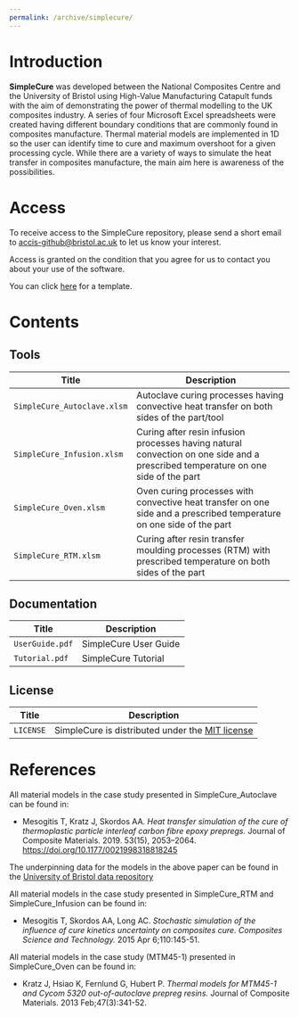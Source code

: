 ```yaml
---
permalink: /archive/simplecure/
---
```


# Introduction

**SimpleCure** was developed between the National Composites Centre and the University of Bristol using High-Value Manufacturing Catapult funds with the aim of demonstrating the power of thermal modelling to the UK composites industry. A series of four Microsoft Excel spreadsheets were created having different boundary conditions that are commonly found in composites manufacture. Thermal material models are implemented in 1D so the user can identify time to cure and maximum overshoot for a given processing cycle. While there are a variety of ways to simulate the heat transfer in composites manufacture, the main aim here is awareness of the possibilities.

# Access
To receive access to the SimpleCure repository, please send a short email to accis-github@bristol.ac.uk to let us know your interest.   

Access is granted on the condition that you agree for us to contact you about your use of the software.

You can click [here](mailto:accis-github@bristol.ac.uk?subject=Access%20to%20SimpleCure%20repository&body=Dear%20ACCIS%2C%20%0D%0A%0D%0AI%20would%20like%20to%20request%20access%20to%20your%20GitHub%20repository%20for%20SimpleCure.%20%0D%0A%0D%0ABest%20wishes%2C%20%0D%0A%3Cname%3E%0D%0A%3Coptional%20affiliation%3E) for a template.


# Contents

## Tools

| Title                       | Description                                                   |
| --------------------------- | ------------------------------------------------------------- |
| `SimpleCure_Autoclave.xlsm` | Autoclave curing processes having convective heat transfer on both sides of the part/tool |                     |
| `SimpleCure_Infusion.xlsm`  | Curing after resin infusion processes having natural convection on one side and a prescribed temperature on one side of the part |                |
| `SimpleCure_Oven.xlsm`      | Oven curing processes with convective heat transfer on one side and a prescribed temperature on one side of the part |
| `SimpleCure_RTM.xlsm`       | Curing after resin transfer moulding processes (RTM) with prescribed temperature on both sides of the part |

## Documentation

| Title           | Description           |
| --------------- | --------------------- |
| `UserGuide.pdf` | SimpleCure User Guide |
| `Tutorial.pdf`  | SimpleCure Tutorial   |

## License

| Title     | Description |
| --------- | ----------- |
| `LICENSE` | SimpleCure is distributed under the [MIT license](https://choosealicense.com/licenses/mit/) |

# References
 
All material models in the case study presented in SimpleCure\_Autoclave can be found in:

 * Mesogitis T, Kratz J, Skordos AA. *Heat transfer simulation of the cure of thermoplastic particle interleaf carbon fibre epoxy prepregs.* Journal of Composite Materials. 2019. 53(15), 2053–2064. https://doi.org/10.1177/0021998318818245

The underpinning data for the models in the above paper can be found in the [University of Bristol data repository](https://data.bris.ac.uk/data/dataset/3utcijc5qldfl2j70blaey80vo)

All material models in the case study presented in SimpleCure\_RTM and SimpleCure\_Infusion can be found in:

 * Mesogitis T, Skordos AA, Long AC. *Stochastic simulation of the influence of cure kinetics uncertainty on composites cure. Composites Science and Technology.* 2015 Apr 6;110:145-51.

All material models in the case study (MTM45-1) presented in SimpleCure\_Oven can be found in:

 * Kratz J, Hsiao K, Fernlund G, Hubert P. *Thermal models for MTM45-1 and Cycom 5320 out-of-autoclave prepreg resins.* Journal of Composite Materials. 2013 Feb;47(3):341-52.

